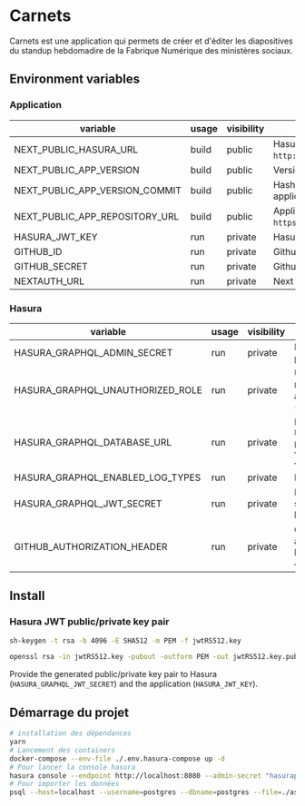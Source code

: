 # Carnets

Carnets est une application qui permets de créer et d'éditer les diapositives du standup hebdomadire de la Fabrique Numérique des ministères sociaux.

## Environment variables

### Application

| variable                       | usage | visibility | description                                                              |
| ------------------------------ | ----- | ---------- | ------------------------------------------------------------------------ |
| NEXT_PUBLIC_HASURA_URL         | build | public     | Hasura API URL (eg: `http://localhost:8080/v1/graphql`)                  |
| NEXT_PUBLIC_APP_VERSION        | build | public     | Version of the application (eg: `1.4.2`)                                 |
| NEXT_PUBLIC_APP_VERSION_COMMIT | build | public     | Hash of the commit related to the application version                    |
| NEXT_PUBLIC_APP_REPOSITORY_URL | build | public     | Application repository URL (eg: `https://github.com/SocialGouv/carnets`) |
| HASURA_JWT_KEY                 | run   | private    | Hasura jwt signature private key                                         |
| GITHUB_ID                      | run   | private    | Github authentication ID                                                 |
| GITHUB_SECRET                  | run   | private    | Github authentication secret                                             |
| NEXTAUTH_URL                   | run   | private    | Next Auth base URL                                                       |

### Hasura

| variable                         | usage | visibility | description                                                                         |
| -------------------------------- | ----- | ---------- | ----------------------------------------------------------------------------------- |
| HASURA_GRAPHQL_ADMIN_SECRET      | run   | private    | Hasura admin password                                                               |
| HASURA_GRAPHQL_UNAUTHORIZED_ROLE | run   | private    | Unauthenticated role allowed to access Hasura API (eg: `anonymous`)                 |
| HASURA_GRAPHQL_DATABASE_URL      | run   | private    | Postgres database URL (eg: `postgres://<user>:<password>@<host>:<port>/<database>`) |
| HASURA_GRAPHQL_ENABLED_LOG_TYPES | run   | private    | Hasura log types                                                                    |
| HASURA_GRAPHQL_JWT_SECRET        | run   | private    | Hasura jwt signature public key                                                     |
| GITHUB_AUTHORIZATION_HEADER      | run   | private    | Github API authentication header (eg: `bearer <github_key>`)                        |

## Install

### Hasura JWT public/private key pair

```bash
sh-keygen -t rsa -b 4096 -E SHA512 -m PEM -f jwtRS512.key
```

```bash
openssl rsa -in jwtRS512.key -pubout -outform PEM -out jwtRS512.key.pub
```

Provide the generated public/private key pair to Hasura (`HASURA_GRAPHQL_JWT_SECRET`) and the application (`HASURA_JWT_KEY`).

## Démarrage du projet

```bash
# installation des dépendances
yarn
# Lancement des containers
docker-compose --env-file ./.env.hasura-compose up -d
# Pour lancer la console hasura
hasura console --endpoint http://localhost:8080 --admin-secret "hasurapassword" --project packages/hasura
# Pour importer les données
psql --host=localhost --username=postgres --dbname=postgres --file=./assets/carnets_20211110.sql
```
